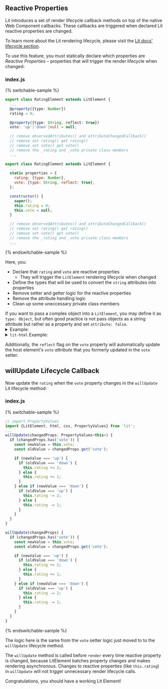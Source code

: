 <style>
  summary:hover {
    cursor: pointer;
  }
</style>

## Reactive Properties

Lit introduces a set of render lifecycle callback methods on top of the native Web Component callbacks. These callbacks are triggered when declared Lit reactive properties are changed.

<aside class="info">
To learn more about the Lit rendering lifecycle, please visit the <a href="https://lit.dev/docs/components/lifecycle/">Lit docs' lifecycle section</a>.
</aside>

To use this feature, you must statically declare which properties are *Reactive Properties* – properties that will trigger the render lifecycle when changed:

### index.js

{% switchable-sample %}

```ts
export class RatingElement extends LitElement {
  ...
  @property({type: Number})
  rating = 0;

  @property({type: String, reflect: true})
  vote: 'up'|'down'|null = null;

  // remove observedAttributes() and attributeChangedCallback()
  // remove set rating() get rating()
  // remove set vote() get vote()
  // remove the _rating and _vote private class members
  ...
```

```js
export class RatingElement extends LitElement {
  ...
  static properties = {
    rating: {type: Number},
    vote: {type: String, reflect: true},
  };

  constructor() {
    super();
    this.rating = 0;
    this.vote = null;
  }

  // remove observedAttributes() and attributeChangedCallback()
  // remove set rating() get rating()
  // remove set vote() get vote()
  // remove the _rating and _vote private class members
  ...
```

{% endswitchable-sample %}

Here, you:

* Declare that `rating` and `vote` are reactive properties
  * They will trigger the `LitElement` rendering lifecycle when changed
* Define the types that will be used to convert the `string` attributes into properties
* Remove setter and getter logic for the reactive properties
* Remove the attribute handling logic
* Clean up some uneccessary private class members

<aside class="info">
  If you want to pass a complex object into a <code>LitElement</code>, you may define it as <code>type: Object</code>, but often good practice is not pass objects as a string attribute but rather as a property and set <code>attribute: false</code>.

  <details>
    <summary>Example:</summary>

```js
document.querySelector(‘user-profile').user = this.user;
```
  </details>
  <details>
    <summary><code>lit-html</code> Example:</summary>

```html
<user-profile .user=${this.user}></user-profile>
```

  Even better practice is to spread out the object onto the Web Component declaratively. E.g.

```html
<user-profile .name=${this.user.name} .age=${this.user.age}>
  ${this.user.family.map(member => html`
        <family-member
             .name=${member.name}
             .relation=${member.relation}>
        </family-member>`)}
</user-profile>
```
</details>
</aside>

Additionally, the `reflect` flag on the `vote` property will automatically update the host element's `vote` *attribute* that you formerly updated in the `vote` setter.

## willUpdate Lifecycle Callback

Now update the `rating` when the `vote` property changes in the `willUpdate` Lit lifecycle method:

### index.js

{% switchable-sample %}

```ts
// import PropertyValues
import {LitElement, html, css, PropertyValues} from 'lit';
...
willUpdate(changedProps: PropertyValues<this>) {
  if (changedProps.has('vote')) {
    const newValue = this.vote;
    const oldValue = changedProps.get('vote');

    if (newValue === 'up') {
      if (oldValue === 'down') {
        this.rating += 2;
      } else {
        this.rating += 1;
      }
    } else if (newValue === 'down') {
      if (oldValue === 'up') {
        this.rating -= 2;
      } else {
        this.rating -= 1;
      }
    }
  }
}
```

```js
willUpdate(changedProps) {
  if (changedProps.has('vote')) {
    const newValue = this.vote;
    const oldValue = changedProps.get('vote');

    if (newValue === 'up') {
      if (oldValue === 'down') {
        this.rating += 2;
      } else {
        this.rating += 1;
      }
    } else if (newValue === 'down') {
      if (oldValue === 'up') {
        this.rating -= 2;
      } else {
        this.rating -= 1;
      }
    }
  }
}
```

{% endswitchable-sample %}

The logic here is the same from the `vote` setter logic just moved to to the `willUpdate` lifecycle method.

The `willUpdate` method is called before `render` every time reactive property is changed, because LitElement batches property changes and makes rendering asynchronous. Changes to reactive properties (like `this.rating`) in `willUpdate` will not trigger unnecessary render lifecycle calls.

Congratulations, you should have a working Lit Element!
